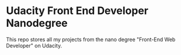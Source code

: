 # Udacity Front End Developer Nanodegree
This repo stores all my projects from the nano degree "Front-End Web Developer" on Udacity.